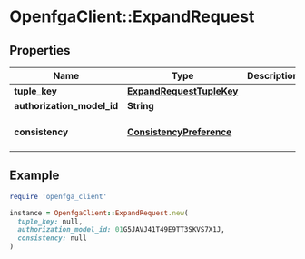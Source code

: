 # OpenfgaClient::ExpandRequest

## Properties

| Name | Type | Description | Notes |
| ---- | ---- | ----------- | ----- |
| **tuple_key** | [**ExpandRequestTupleKey**](ExpandRequestTupleKey.md) |  |  |
| **authorization_model_id** | **String** |  | [optional] |
| **consistency** | [**ConsistencyPreference**](ConsistencyPreference.md) |  | [optional][default to &#39;UNSPECIFIED&#39;] |

## Example

```ruby
require 'openfga_client'

instance = OpenfgaClient::ExpandRequest.new(
  tuple_key: null,
  authorization_model_id: 01G5JAVJ41T49E9TT3SKVS7X1J,
  consistency: null
)
```

